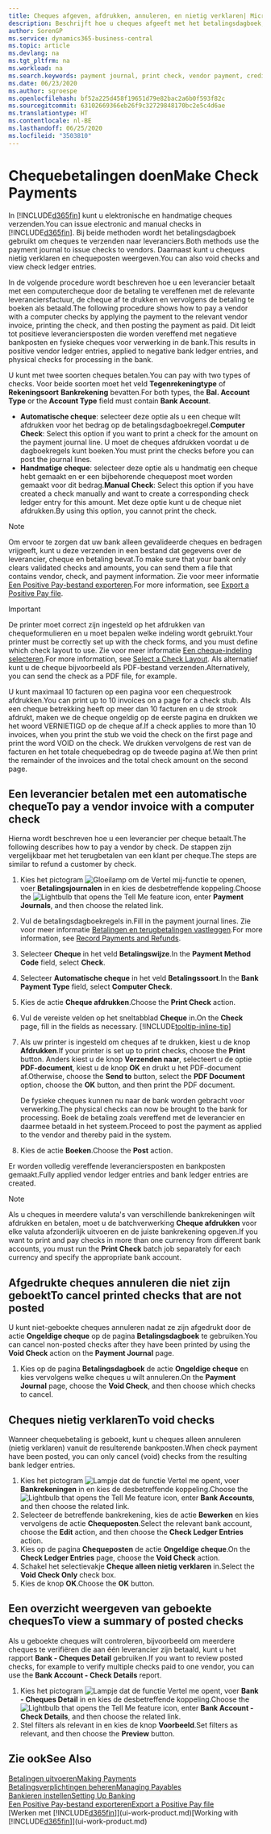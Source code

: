 ```yaml
---
title: Cheques afgeven, afdrukken, annuleren, en nietig verklaren| Microsoft Docs
description: Beschrijft hoe u cheques afgeeft met het betalingsdagboek, cheques afdrukt, en chequeposten nietig verklaart of weergeeft in Business Central.
author: SorenGP
ms.service: dynamics365-business-central
ms.topic: article
ms.devlang: na
ms.tgt_pltfrm: na
ms.workload: na
ms.search.keywords: payment journal, print check, vendor payment, creditor, debt, balance due, AP
ms.date: 06/23/2020
ms.author: sgroespe
ms.openlocfilehash: bf52a225d458f19651d79e82bac2a6b0f593f82c
ms.sourcegitcommit: 63102669366eb26f9c32729848170bc2e5c4d6ae
ms.translationtype: HT
ms.contentlocale: nl-BE
ms.lasthandoff: 06/25/2020
ms.locfileid: "3503810"
---
```

# <a name="make-check-payments"></a><span data-ttu-id="7e9a7-103">Chequebetalingen doen</span><span class="sxs-lookup"><span data-stu-id="7e9a7-103">Make Check Payments</span></span>

<span data-ttu-id="7e9a7-104">In [!INCLUDE[d365fin](includes/d365fin_md.md)] kunt u elektronische en handmatige cheques verzenden.</span><span class="sxs-lookup"><span data-stu-id="7e9a7-104">You can issue electronic and manual checks in [!INCLUDE[d365fin](includes/d365fin_md.md)].</span></span> <span data-ttu-id="7e9a7-105">Bij beide methoden wordt het betalingsdagboek gebruikt om cheques te verzenden naar leveranciers.</span><span class="sxs-lookup"><span data-stu-id="7e9a7-105">Both methods use the payment journal to issue checks to vendors.</span></span> <span data-ttu-id="7e9a7-106">Daarnaast kunt u cheques nietig verklaren en chequeposten weergeven.</span><span class="sxs-lookup"><span data-stu-id="7e9a7-106">You can also void checks and view check ledger entries.</span></span>

<span data-ttu-id="7e9a7-107">In de volgende procedure wordt beschreven hoe u een leverancier betaalt met een computercheque door de betaling te vereffenen met de relevante leveranciersfactuur, de cheque af te drukken en vervolgens de betaling te boeken als betaald.</span><span class="sxs-lookup"><span data-stu-id="7e9a7-107">The following procedure shows how to pay a vendor with a computer checks by applying the payment to the relevant vendor invoice, printing the check, and then posting the payment as paid.</span></span> <span data-ttu-id="7e9a7-108">Dit leidt tot positieve leveranciersposten die worden vereffend met negatieve bankposten en fysieke cheques voor verwerking in de bank.</span><span class="sxs-lookup"><span data-stu-id="7e9a7-108">This results in positive vendor ledger entries, applied to negative bank ledger entries, and physical checks for processing in the bank.</span></span>

<span data-ttu-id="7e9a7-109">U kunt met twee soorten cheques betalen.</span><span class="sxs-lookup"><span data-stu-id="7e9a7-109">You can pay with two types of checks.</span></span> <span data-ttu-id="7e9a7-110">Voor beide soorten moet het veld **Tegenrekeningtype** of **Rekeningsoort** **Bankrekening** bevatten.</span><span class="sxs-lookup"><span data-stu-id="7e9a7-110">For both types, the **Bal. Account Type** or the **Account Type** field must contain **Bank Account**.</span></span>

- <span data-ttu-id="7e9a7-111">**Automatische cheque**: selecteer deze optie als u een cheque wilt afdrukken voor het bedrag op de betalingsdagboekregel.</span><span class="sxs-lookup"><span data-stu-id="7e9a7-111">**Computer Check**: Select this option if you want to print a check for the amount on the payment journal line.</span></span> <span data-ttu-id="7e9a7-112">U moet de cheques afdrukken voordat u de dagboekregels kunt boeken.</span><span class="sxs-lookup"><span data-stu-id="7e9a7-112">You must print the checks before you can post the journal lines.</span></span>
- <span data-ttu-id="7e9a7-113">**Handmatige cheque**: selecteer deze optie als u handmatig een cheque hebt gemaakt en er een bijbehorende chequepost moet worden gemaakt voor dit bedrag.</span><span class="sxs-lookup"><span data-stu-id="7e9a7-113">**Manual Check**: Select this option if you have created a check manually and want to create a corresponding check ledger entry for this amount.</span></span> <span data-ttu-id="7e9a7-114">Met deze optie kunt u de cheque niet afdrukken.</span><span class="sxs-lookup"><span data-stu-id="7e9a7-114">By using this option, you cannot print the check.</span></span>

> [!NOTE]  
> <span data-ttu-id="7e9a7-115">Om ervoor te zorgen dat uw bank alleen gevalideerde cheques en bedragen vrijgeeft, kunt u deze verzenden in een bestand dat gegevens over de leverancier, cheque en betaling bevat.</span><span class="sxs-lookup"><span data-stu-id="7e9a7-115">To make sure that your bank only clears validated checks and amounts, you can send them a file that contains vendor, check, and payment information.</span></span> <span data-ttu-id="7e9a7-116">Zie voor meer informatie [Een Positive Pay-bestand exporteren](finance-how-positive-pay.md).</span><span class="sxs-lookup"><span data-stu-id="7e9a7-116">For more information, see [Export a Positive Pay file](finance-how-positive-pay.md).</span></span>

> [!IMPORTANT]
> <span data-ttu-id="7e9a7-117">De printer moet correct zijn ingesteld op het afdrukken van chequeformulieren en u moet bepalen welke indeling wordt gebruikt.</span><span class="sxs-lookup"><span data-stu-id="7e9a7-117">Your printer must be correctly set up with the check forms, and you must define which check layout to use.</span></span> <span data-ttu-id="7e9a7-118">Zie voor meer informatie [Een cheque-indeling selecteren](finance-how-define-check-layouts.md).</span><span class="sxs-lookup"><span data-stu-id="7e9a7-118">For more information, see [Select a Check Layout](finance-how-define-check-layouts.md).</span></span> <span data-ttu-id="7e9a7-119">Als alternatief kunt u de cheque bijvoorbeeld als PDF-bestand verzenden.</span><span class="sxs-lookup"><span data-stu-id="7e9a7-119">Alternatively, you can send the check as a PDF file, for example.</span></span>  

<span data-ttu-id="7e9a7-120">U kunt maximaal 10 facturen op een pagina voor een chequestrook afdrukken.</span><span class="sxs-lookup"><span data-stu-id="7e9a7-120">You can print up to 10 invoices on a page for a check stub.</span></span> <span data-ttu-id="7e9a7-121">Als een cheque betrekking heeft op meer dan 10 facturen en u de strook afdrukt, maken we de cheque ongeldig op de eerste pagina en drukken we het woord VERNIETIGD op de cheque af.</span><span class="sxs-lookup"><span data-stu-id="7e9a7-121">If a check applies to more than 10 invoices, when you print the stub we void the check on the first page and print the word VOID on the check.</span></span> <span data-ttu-id="7e9a7-122">We drukken vervolgens de rest van de facturen en het totale chequebedrag op de tweede pagina af.</span><span class="sxs-lookup"><span data-stu-id="7e9a7-122">We then print the remainder of the invoices and the total check amount on the second page.</span></span>

## <a name="to-pay-a-vendor-invoice-with-a-computer-check"></a><span data-ttu-id="7e9a7-123">Een leverancier betalen met een automatische cheque</span><span class="sxs-lookup"><span data-stu-id="7e9a7-123">To pay a vendor invoice with a computer check</span></span>
<span data-ttu-id="7e9a7-124">Hierna wordt beschreven hoe u een leverancier per cheque betaalt.</span><span class="sxs-lookup"><span data-stu-id="7e9a7-124">The following describes how to pay a vendor by check.</span></span> <span data-ttu-id="7e9a7-125">De stappen zijn vergelijkbaar met het terugbetalen van een klant per cheque.</span><span class="sxs-lookup"><span data-stu-id="7e9a7-125">The steps are similar to refund a customer by check.</span></span>

1. <span data-ttu-id="7e9a7-126">Kies het pictogram ![Gloeilamp om de Vertel mij-functie te openen](media/ui-search/search_small.png "Vertel me wat u wilt doen"), voer **Betalingsjournalen** in en kies de desbetreffende koppeling.</span><span class="sxs-lookup"><span data-stu-id="7e9a7-126">Choose the ![Lightbulb that opens the Tell Me feature](media/ui-search/search_small.png "Tell me what you want to do") icon, enter **Payment Journals**, and then choose the related link.</span></span>
2. <span data-ttu-id="7e9a7-127">Vul de betalingsdagboekregels in.</span><span class="sxs-lookup"><span data-stu-id="7e9a7-127">Fill in the payment journal lines.</span></span> <span data-ttu-id="7e9a7-128">Zie voor meer informatie [Betalingen en terugbetalingen vastleggen](payables-how-post-payments-refunds.md).</span><span class="sxs-lookup"><span data-stu-id="7e9a7-128">For more information, see [Record Payments and Refunds](payables-how-post-payments-refunds.md).</span></span>
3. <span data-ttu-id="7e9a7-129">Selecteer **Cheque** in het veld **Betalingswijze**.</span><span class="sxs-lookup"><span data-stu-id="7e9a7-129">In the **Payment Method Code** field, select **Check**.</span></span>
4. <span data-ttu-id="7e9a7-130">Selecteer **Automatische cheque** in het veld **Betalingssoort**.</span><span class="sxs-lookup"><span data-stu-id="7e9a7-130">In the **Bank Payment Type** field, select **Computer Check**.</span></span>
5. <span data-ttu-id="7e9a7-131">Kies de actie **Cheque afdrukken**.</span><span class="sxs-lookup"><span data-stu-id="7e9a7-131">Choose the **Print Check** action.</span></span>
6. <span data-ttu-id="7e9a7-132">Vul de vereiste velden op het sneltabblad **Cheque** in.</span><span class="sxs-lookup"><span data-stu-id="7e9a7-132">On the **Check** page, fill in the fields as necessary.</span></span> [!INCLUDE[tooltip-inline-tip](includes/tooltip-inline-tip_md.md)]
7. <span data-ttu-id="7e9a7-133">Als uw printer is ingesteld om cheques af te drukken, kiest u de knop **Afdrukken**.</span><span class="sxs-lookup"><span data-stu-id="7e9a7-133">If your printer is set up to print checks, choose the **Print** button.</span></span> <span data-ttu-id="7e9a7-134">Anders kiest u de knop **Verzenden naar**, selecteert u de optie **PDF-document**, kiest u de knop **OK** en drukt u het PDF-document af.</span><span class="sxs-lookup"><span data-stu-id="7e9a7-134">Otherwise, choose the **Send to** button, select the **PDF Document** option, choose the **OK** button, and then print the PDF document.</span></span>

    <span data-ttu-id="7e9a7-135">De fysieke cheques kunnen nu naar de bank worden gebracht voor verwerking.</span><span class="sxs-lookup"><span data-stu-id="7e9a7-135">The physical checks can now be brought to the bank for processing.</span></span> <span data-ttu-id="7e9a7-136">Boek de betaling zoals vereffend met de leverancier en daarmee betaald in het systeem.</span><span class="sxs-lookup"><span data-stu-id="7e9a7-136">Proceed to post the payment as applied to the vendor and thereby paid in the system.</span></span>
8. <span data-ttu-id="7e9a7-137">Kies de actie **Boeken**.</span><span class="sxs-lookup"><span data-stu-id="7e9a7-137">Choose the **Post** action.</span></span>

<span data-ttu-id="7e9a7-138">Er worden volledig vereffende leveranciersposten en bankposten gemaakt.</span><span class="sxs-lookup"><span data-stu-id="7e9a7-138">Fully applied vendor ledger entries and bank ledger entries are created.</span></span>

> [!NOTE]  
> <span data-ttu-id="7e9a7-139">Als u cheques in meerdere valuta's van verschillende bankrekeningen wilt afdrukken en betalen, moet u de batchverwerking **Cheque afdrukken** voor elke valuta afzonderlijk uitvoeren en de juiste bankrekening opgeven.</span><span class="sxs-lookup"><span data-stu-id="7e9a7-139">If you want to print and pay checks in more than one currency from different bank accounts, you must run the **Print Check** batch job separately for each currency and specify the appropriate bank account.</span></span>

## <a name="to-cancel-printed-checks-that-are-not-posted"></a><span data-ttu-id="7e9a7-140">Afgedrukte cheques annuleren die niet zijn geboekt</span><span class="sxs-lookup"><span data-stu-id="7e9a7-140">To cancel printed checks that are not posted</span></span>
<span data-ttu-id="7e9a7-141">U kunt niet-geboekte cheques annuleren nadat ze zijn afgedrukt door de actie **Ongeldige cheque** op de pagina **Betalingsdagboek** te gebruiken.</span><span class="sxs-lookup"><span data-stu-id="7e9a7-141">You can cancel non-posted checks after they have been printed by using the **Void Check** action on the **Payment Journal** page.</span></span>

1. <span data-ttu-id="7e9a7-142">Kies op de pagina **Betalingsdagboek** de actie **Ongeldige cheque** en kies vervolgens welke cheques u wilt annuleren.</span><span class="sxs-lookup"><span data-stu-id="7e9a7-142">On the **Payment Journal** page, choose the **Void Check**, and then choose which checks to cancel.</span></span>

## <a name="to-void-checks"></a><span data-ttu-id="7e9a7-143">Cheques nietig verklaren</span><span class="sxs-lookup"><span data-stu-id="7e9a7-143">To void checks</span></span>
<span data-ttu-id="7e9a7-144">Wanneer chequebetaling is geboekt, kunt u cheques alleen annuleren (nietig verklaren) vanuit de resulterende bankposten.</span><span class="sxs-lookup"><span data-stu-id="7e9a7-144">When check payment have been posted, you can only cancel (void) checks from the resulting bank ledger entries.</span></span>

1. <span data-ttu-id="7e9a7-145">Kies het pictogram ![Lampje dat de functie Vertel me opent](media/ui-search/search_small.png "Vertel me wat u wilt doen"), voer **Bankrekeningen** in en kies de desbetreffende koppeling.</span><span class="sxs-lookup"><span data-stu-id="7e9a7-145">Choose the ![Lightbulb that opens the Tell Me feature](media/ui-search/search_small.png "Tell me what you want to do") icon, enter **Bank Accounts**, and then choose the related link.</span></span>
2. <span data-ttu-id="7e9a7-146">Selecteer de betreffende bankrekening, kies de actie **Bewerken** en kies vervolgens de actie **Chequeposten**.</span><span class="sxs-lookup"><span data-stu-id="7e9a7-146">Select the relevant bank account, choose the **Edit** action, and then choose the **Check Ledger Entries** action.</span></span>
3. <span data-ttu-id="7e9a7-147">Kies op de pagina **Chequeposten** de actie **Ongeldige cheque**.</span><span class="sxs-lookup"><span data-stu-id="7e9a7-147">On the **Check Ledger Entries** page, choose the **Void Check** action.</span></span>
4. <span data-ttu-id="7e9a7-148">Schakel het selectievakje **Cheque alleen nietig verklaren** in.</span><span class="sxs-lookup"><span data-stu-id="7e9a7-148">Select the **Void Check Only** check box.</span></span>
5. <span data-ttu-id="7e9a7-149">Kies de knop **OK**.</span><span class="sxs-lookup"><span data-stu-id="7e9a7-149">Choose the **OK** button.</span></span>

## <a name="to-view-a-summary-of-posted-checks"></a><span data-ttu-id="7e9a7-150">Een overzicht weergeven van geboekte cheques</span><span class="sxs-lookup"><span data-stu-id="7e9a7-150">To view a summary of posted checks</span></span>
<span data-ttu-id="7e9a7-151">Als u geboekte cheques wilt controleren, bijvoorbeeld om meerdere cheques te verifiëren die aan één leverancier zijn betaald, kunt u het rapport **Bank - Cheques Detail** gebruiken.</span><span class="sxs-lookup"><span data-stu-id="7e9a7-151">If you want to review posted checks, for example to verify multiple checks paid to one vendor, you can use the **Bank Account - Check Details** report.</span></span>
1. <span data-ttu-id="7e9a7-152">Kies het pictogram ![Lampje dat de functie Vertel me opent](media/ui-search/search_small.png "Vertel me wat u wilt doen"), voer **Bank - Cheques Detail** in en kies de desbetreffende koppeling.</span><span class="sxs-lookup"><span data-stu-id="7e9a7-152">Choose the ![Lightbulb that opens the Tell Me feature](media/ui-search/search_small.png "Tell me what you want to do") icon, enter **Bank Account - Check Details**, and then choose the related link.</span></span>
2. <span data-ttu-id="7e9a7-153">Stel filters als relevant in en kies de knop **Voorbeeld**.</span><span class="sxs-lookup"><span data-stu-id="7e9a7-153">Set filters as relevant, and then choose the **Preview** button.</span></span>

## <a name="see-also"></a><span data-ttu-id="7e9a7-154">Zie ook</span><span class="sxs-lookup"><span data-stu-id="7e9a7-154">See Also</span></span>
[<span data-ttu-id="7e9a7-155">Betalingen uitvoeren</span><span class="sxs-lookup"><span data-stu-id="7e9a7-155">Making Payments</span></span>](payables-make-payments.md)  
[<span data-ttu-id="7e9a7-156">Betalingsverplichtingen beheren</span><span class="sxs-lookup"><span data-stu-id="7e9a7-156">Managing Payables</span></span>](payables-manage-payables.md)  
[<span data-ttu-id="7e9a7-157">Bankieren instellen</span><span class="sxs-lookup"><span data-stu-id="7e9a7-157">Setting Up Banking</span></span>](bank-setup-banking.md)  
[<span data-ttu-id="7e9a7-158">Een Positive Pay-bestand exporteren</span><span class="sxs-lookup"><span data-stu-id="7e9a7-158">Export a Positive Pay file</span></span>](finance-how-positive-pay.md)  
<span data-ttu-id="7e9a7-159">[Werken met [!INCLUDE[d365fin](includes/d365fin_md.md)]](ui-work-product.md)</span><span class="sxs-lookup"><span data-stu-id="7e9a7-159">[Working with [!INCLUDE[d365fin](includes/d365fin_md.md)]](ui-work-product.md)</span></span>  
